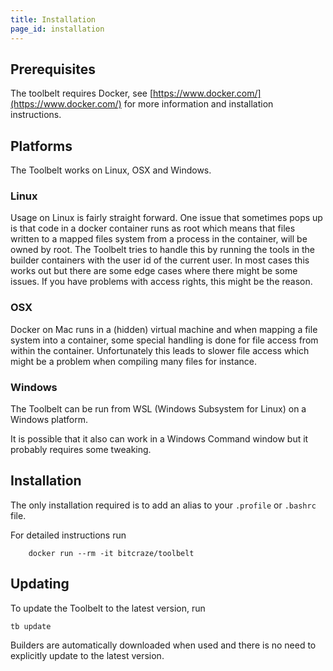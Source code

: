 ```yaml
---
title: Installation
page_id: installation
---
```



## Prerequisites

The toolbelt requires Docker, see [https://www.docker.com/](https://www.docker.com/) for more information and installation instructions.

## Platforms

The Toolbelt works on Linux, OSX and Windows.

### Linux

Usage on Linux is fairly straight forward. One issue that sometimes pops up is that code in a docker container runs
as root which means that files written to a mapped files system from a process in the container, will be owned by root.
The Toolbelt tries to handle this by running the tools in the builder containers with the user id of the current
user. In most cases this works out but there are some edge cases where there might be some issues. If you have problems
with access rights, this might be the reason.

### OSX

Docker on Mac runs in a (hidden) virtual machine and when mapping a file system into a container, some special handling
is done for file access from within the container. Unfortunately this leads to slower file access which might be a
problem when compiling many files for instance.

### Windows

The Toolbelt can be run from WSL (Windows Subsystem for Linux) on a Windows platform.

It is possible that it also can work in a Windows Command window but it probably requires some tweaking.


## Installation

The only installation required is to add an alias to your `.profile` or `.bashrc` file.

For detailed instructions run

        docker run --rm -it bitcraze/toolbelt


## Updating

To update the Toolbelt to the latest version, run

```
tb update
```

Builders are automatically downloaded when used and there is no need to explicitly update to the latest version.
